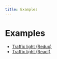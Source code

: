 ```yaml
---
title: Examples
---
```


# Examples

<ul style='margin-top:15px'>
    <li>
        <a href='01-traffic-light/index.html' target="_blank">Traffic light (Redux)</a>
    </li>
    <li>
        <a href='02-traffic-light-react/index.html' target="_blank">Traffic light (React)</a>
    </li>
</ul>

